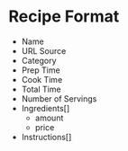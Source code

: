 # Recipe Format

* Name
* URL Source
* Category
* Prep Time
* Cook Time
* Total Time
* Number of Servings
* Ingredients[]
  * amount 
  * price
* Instructions[] 

